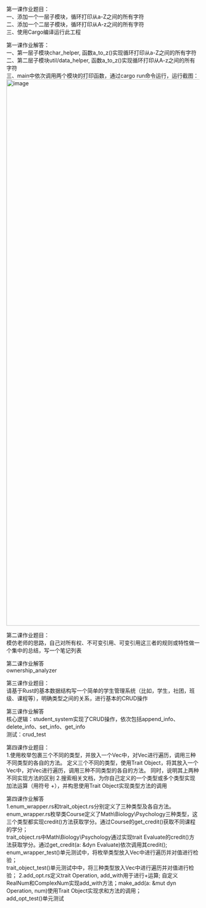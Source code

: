 第一课作业题目：  
一、添加一个一层子模块，循环打印从a-Z之间的所有字符  
二、添加一个二层子模块，循环打印从A-z之间的所有字符  
三、使用Cargo编译运行此工程  

第一课作业解答：  
一、第一层子模块char_helper, 函数a_to_z()实现循环打印从a-Z之间的所有字符    
二、第二层子模块util/data_helper, 函数a_to_z()实现循环打印从A-z之间的所有字符  
三、main中依次调用两个模块的打印函数，通过cargo run命令运行，运行截图：  
<img width="1426" alt="image" src="https://github.com/lihuineo/TinTinRustCourse/assets/161575076/d58a4bc1-1380-40b1-a058-e37ff9b81bf9">


第二课作业题目：  
模仿老师的思路，自己对所有权、不可变引用、可变引用这三者的规则或特性做一个集中的总结，写一个笔记列表

第二课作业解答  
ownership_analyzer

第三课作业题目：  
请基于Rust的基本数据结构写一个简单的学生管理系统（比如，学生，社团，班级、课程等），明确类型之间的关系，进行基本的CRUD操作  

第三课作业解答  
核心逻辑：student_system实现了CRUD操作，依次包括append_info、delete_info、set_info、get_info  
测试：crud_test

第四课作业题目：  
1.使用枚举包裹三个不同的类型，并放入一个Vec中，对Vec进行遍历，调用三种不同类型的各自的方法。
定义三个不同的类型，使用Trait Object，将其放入一个Vec中，对Vec进行遍历，调用三种不同类型的各自的方法。
同时，说明其上两种不同实现方法的区别
2.搜索相关文档，为你自己定义的一个类型或多个类型实现加法运算（用符号 +），并构思使用Trait Object实现类型方法的调用

第四课作业解答  
1.enum_wrapper.rs和trait_object.rs分别定义了三种类型及各自方法。  enum_wrapper.rs枚举类Course定义了Math\Biology\Psychology三种类型，这三个类型都实现credit()方法获取学分。通过Course的get_credit()获取不同课程的学分；  
trait_object.rs中Math\Biology\Psychology通过实现trait Evaluate的credit()方法获取学分。通过get_credit(a: &dyn Evaluate)依次调用其credit();  
enum_wrapper_test()单元测试中，将枚举类型放入Vec中进行遍历并对值进行检验；  
trait_object_test()单元测试中中，将三种类型放入Vec中进行遍历并对值进行检验；
2.add_opt.rs定义trait Operation, add_with用于进行+运算; 自定义RealNum和ComplexNum实现add_with方法；make_add(a: &mut dyn Operation, num)使用Trait Object实现求和方法的调用；  
add_opt_test()单元测试
